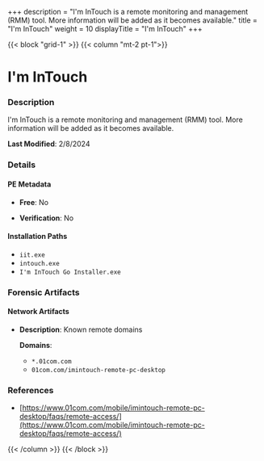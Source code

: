 +++
description = "I'm InTouch is a remote monitoring and management (RMM) tool. More information will be added as it becomes available."
title = "I'm InTouch"
weight = 10
displayTitle = "I'm InTouch"
+++


{{< block "grid-1" >}}
{{< column "mt-2 pt-1">}}

# I'm InTouch


### Description

I'm InTouch is a remote monitoring and management (RMM) tool. More information will be added as it becomes available.



**Last Modified**: 2/8/2024

### Details


#### PE Metadata


- **Free**: No

- **Verification**: No




#### Installation Paths
- `iit.exe`
- `intouch.exe`
- `I'm InTouch Go Installer.exe`

### Forensic Artifacts




#### Network Artifacts

- **Description**: Known remote domains

  **Domains**:
    - `*.01com.com`
    - `01com.com/imintouch-remote-pc-desktop`





### References
- [https://www.01com.com/mobile/imintouch-remote-pc-desktop/faqs/remote-access/](https://www.01com.com/mobile/imintouch-remote-pc-desktop/faqs/remote-access/)



{{< /column >}}
{{< /block >}}
